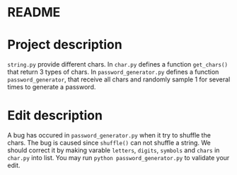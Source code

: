 # README
# Project description
`string.py` provide different chars. In `char.py` defines a function `get_chars()` that return 3 types of chars. In `password_generator.py` defines a function `password_generator`, that receive all chars and randomly sample 1 for several times to generate a password.

# Edit description
A bug has occured in `password_generator.py` when it try to shuffle the chars. The bug is caused since `shuffle()` can not shuffle a string. We should correct it by making varable `letters`, `digits`, `symbols` and `chars` in `char.py` into list. You may run `python password_generator.py` to validate your edit.